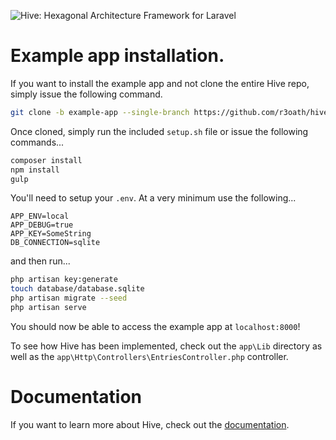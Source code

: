 ![Hive: Hexagonal Architecture Framework for Laravel](https://cloud.githubusercontent.com/assets/2805249/10297516/6dbb0a76-6c17-11e5-945d-97e1a22ee6d2.png)

# Example app installation.

If you want to install the example app and not clone the entire Hive repo, simply issue the following command.

```bash
git clone -b example-app --single-branch https://github.com/r3oath/hive.git hive-example-app
```

Once cloned, simply run the included `setup.sh` file or issue the following commands...

```bash
composer install
npm install
gulp
```

You'll need to setup your `.env`. At a very minimum use the following... 

```
APP_ENV=local
APP_DEBUG=true
APP_KEY=SomeString
DB_CONNECTION=sqlite
```` 

and then run...

```bash
php artisan key:generate
touch database/database.sqlite
php artisan migrate --seed
php artisan serve
```

You should now be able to access the example app at `localhost:8000`!

To see how Hive has been implemented, check out the `app\Lib` directory as well as the `app\Http\Controllers\EntriesController.php` controller.

# Documentation

If you want to learn more about Hive, check out the [documentation](http://hive.readthedocs.org).